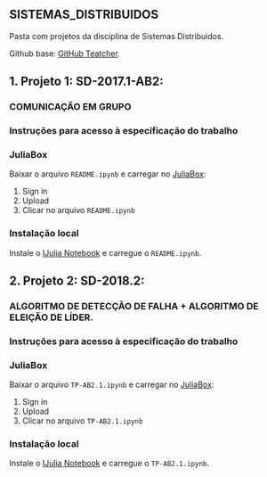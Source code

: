 ## SISTEMAS_DISTRIBUIDOS

Pasta com projetos da disciplina de Sistemas Distribuidos.

Github base: [GitHub Teatcher](https://github.com/proflage/teaching).

## 1. Projeto 1: SD-2017.1-AB2:
	
###	COMUNICAÇÃO EM GRUPO

### Instruções para acesso à especificação do trabalho

### JuliaBox

 Baixar o arquivo `README.ipynb` e carregar no [JuliaBox](https://juliabox.com):

1. Sign in
2. Upload
3. Clicar no arquivo `README.ipynb`

### Instalação local

Instale o [IJulia Notebook](https://github.com/JuliaLang/IJulia.jl) e carregue o `README.ipynb`.

## 2. Projeto 2: SD-2018.2:

### ALGORITMO DE DETECÇÃO DE FALHA + ALGORITMO DE ELEIÇÃO DE LÍDER.

### Instruções para acesso à especificação do trabalho

### JuliaBox

 Baixar o arquivo `TP-AB2.1.ipynb` e carregar no [JuliaBox](https://juliabox.com):

1. Sign in
2. Upload
3. Clicar no arquivo `TP-AB2.1.ipynb`

### Instalação local

Instale o [IJulia Notebook](https://github.com/JuliaLang/IJulia.jl) e carregue o `TP-AB2.1.ipynb`.
